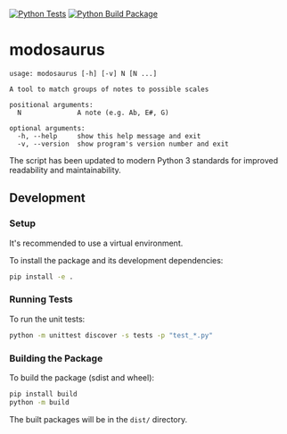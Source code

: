 [![Python Tests](https://github.com/YOUR_USERNAME/YOUR_REPOSITORY/actions/workflows/python-test.yml/badge.svg)](https://github.com/YOUR_USERNAME/YOUR_REPOSITORY/actions/workflows/python-test.yml)
[![Python Build Package](https://github.com/YOUR_USERNAME/YOUR_REPOSITORY/actions/workflows/python-build.yml/badge.svg)](https://github.com/YOUR_USERNAME/YOUR_REPOSITORY/actions/workflows/python-build.yml)

# modosaurus
```
usage: modosaurus [-h] [-v] N [N ...]

A tool to match groups of notes to possible scales

positional arguments:
  N              A note (e.g. Ab, E#, G)

optional arguments:
  -h, --help     show this help message and exit
  -v, --version  show program's version number and exit
```

The script has been updated to modern Python 3 standards for improved readability and maintainability.

## Development

### Setup
It's recommended to use a virtual environment.

To install the package and its development dependencies:
```bash
pip install -e .
```

### Running Tests
To run the unit tests:
```bash
python -m unittest discover -s tests -p "test_*.py"
```

### Building the Package
To build the package (sdist and wheel):
```bash
pip install build
python -m build
```
The built packages will be in the `dist/` directory.
